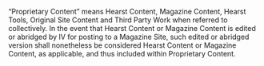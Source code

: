 “Proprietary Content” means Hearst Content, Magazine Content, Hearst Tools, Original Site Content and Third Party Work when referred to collectively. In the event that Hearst Content or Magazine Content is edited or abridged by IV for posting to a Magazine Site, such edited or abridged version shall nonetheless be considered Hearst Content or Magazine Content, as applicable, and thus included within Proprietary Content.